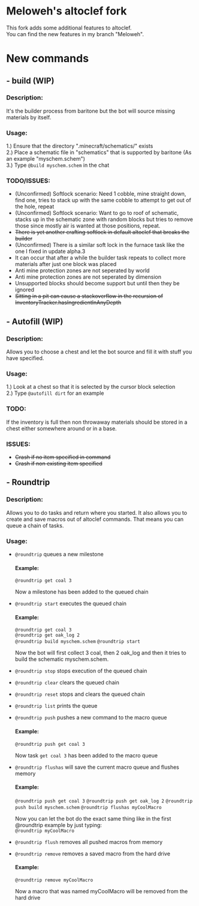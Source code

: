 # Meloweh's altoclef fork
This fork adds some additional features to altoclef.  
You can find the new features in my branch "Meloweh".

# New commands
## - build (WIP)
### Description:
It's the builder process from baritone but the bot will source missing materials by itself.

### Usage: 
1.) Ensure that the directory ".minecraft/schematics/" exists  
2.) Place a schematic file in "schematics" that is supported by baritone (As an example "myschem.schem")  
3.) Type `@build myschem.schem` in the chat  

### TODO/ISSUES:
- (Unconfirmed) Softlock scenario: Need 1 cobble, mine straight down, find one, tries to stack up with the same cobble to attempt to get out of the hole, repeat
- (Unconfirmed) Softlock scenario: Want to go to roof of schematic, stacks up in the schematic zone with random blocks but tries to remove those since mostly air is wanted at those positions, repeat.
- ~~There is yet another crafting softlock in default altoclef that breaks the builder~~
- (Unconfirmed) There is a similar soft lock in the furnace task like the one I fixed in update alpha.3
- It can occur that after a while the builder task repeats to collect more materials after just one block was placed
- Anti mine protection zones are not seperated by world  
- Anti mine protection zones are not seperated by dimension
- Unsupported blocks should become support but until then they be ignored
- ~~Sitting in a pit can cause a stackoverflow in the recursion of InventoryTracker.hasIngredientInAnyDepth~~

## - Autofill (WIP)
### Description:
Allows you to choose a chest and let the bot source and fill it with stuff you have specified.

### Usage:
1.) Look at a chest so that it is selected by the cursor block selection  
2.) Type `@autofill dirt` for an example  

### TODO:
If the inventory is full then non throwaway materials should be stored in a chest either somewhere around or in a 
base.

### ISSUES:
- ~~Crash if no item specified in command~~
- ~~Crash if non existing item specified~~

## - Roundtrip
### Description:
Allows you to do tasks and return where you started.
It also allows you to create and save macros out of altoclef commands. That means you can queue a chain of tasks.

### Usage:
- `@roundtrip` queues a new milestone  

  #### Example:  
  `@roundtrip get coal 3`
  
  Now a milestone has been added to the queued chain  

- `@roundtrip start` executes the queued chain  

  #### Example:  
  `@roundtrip get coal 3`  
  `@roundtrip get oak_log 2`  
  `@roundtrip build myschem.schem`
  `@roundtrip start`

  Now the bot will first collect 3 coal, then 2 oak_log and then it tries to build the schematic myschem.schem.  

- `@roundtrip stop` stops execution of the queued chain  
- `@roundtrip clear` clears the queued chain  
- `@roundtrip reset` stops and clears the queued chain  
- `@roundtrip list` prints the queue  
- `@roundtrip push` pushes a new command to the macro queue  

  #### Example:  
  `@roundtrip push get coal 3`

  Now task `get coal 3` has been added to the macro queue

- `@roundtrip flushas` will save the current macro queue and flushes memory  

  #### Example:  
  `@roundtrip push get coal 3` 
  `@roundtrip push get oak_log 2`
  `@roundtrip push build myschem.schem`
  `@roundtrip flushas myCoolMacro`

  Now you can let the bot do the exact same thing like in the first @roundtrip example by just typing:  
  `@roundtrip myCoolMacro` 

- `@roundtrip flush` removes all pushed macros from memory  
- `@roundtrip remove` removes a saved macro from the hard drive  

  #### Example:  
  `@roundtrip remove myCoolMacro`
  
  Now a macro that was named myCoolMacro will be removed from the hard drive  




